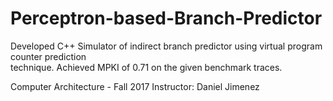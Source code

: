 # Perceptron-based-Branch-Predictor
Developed C++ Simulator of indirect branch predictor using virtual program counter prediction       
technique. Achieved MPKI of 0.71 on the given benchmark traces.

Computer Architecture  - Fall 2017
Instructor: Daniel Jimenez
